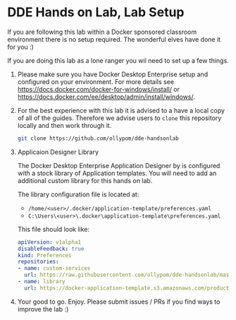 # DDE Hands on Lab, Lab Setup

If you are following this lab within a Docker sponsored classroom environment
there is no setup required. The wonderful elves have done it for you :) 

If you are doing this lab as a lone ranger you wil need to set up a few things.

1) Please make sure you have Docker Desktop Enterprise setup and configured on
   your environment. For more details see
   https://docs.docker.com/docker-for-windows/install/ or
   https://docs.docker.com/ee/desktop/admin/install/windows/. 

2) For the best experience with this lab it is advised to a have a local copy of
   all of the guides. Therefore we advise users to `clone` this repository
   locally and then work through it.

   ```bash
   git clone https://github.com/ollypom/dde-handsonlab
   ```

3) Applicaion Designer Library 

   The Docker Desktop Enterprise Application Designer by is configured with a
   stock library of Application templates. You will need to add an additional
   custom library for this hands on lab.

   The library configuration file is located at:

   * `/home/<user>/.docker/application-template/preferences.yaml`
   * `C:\Users\<user>\.docker\application-template\preferences.yaml`

   This file should look like:

   ```yaml
   apiVersion: v1alpha1
   disableFeedback: true
   kind: Preferences
   repositories:
   - name: custom-services
     url: https://raw.githubusercontent.com/ollypom/dde-handsonlab/master/labsetup/appdesignertemplates/library.yaml
   - name: library
     url: https://docker-application-template.s3.amazonaws.com/production/v0.1.5/library.yaml
   ```

4) Your good to go. Enjoy. Please submit issues / PRs if you find ways to
   improve the lab :) 